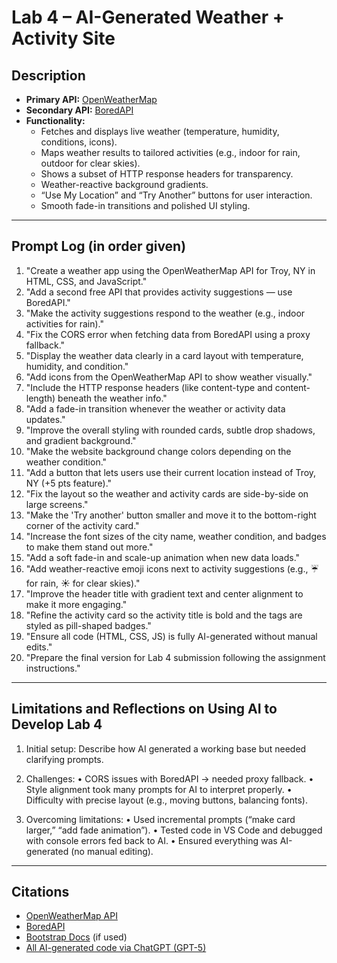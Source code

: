 # Lab 4 – AI-Generated Weather + Activity Site

## Description
- **Primary API:** [OpenWeatherMap](https://openweathermap.org/api)  
- **Secondary API:** [BoredAPI](https://www.boredapi.com/api)  
- **Functionality:**  
  - Fetches and displays live weather (temperature, humidity, conditions, icons).  
  - Maps weather results to tailored activities (e.g., indoor for rain, outdoor for clear skies).  
  - Shows a subset of HTTP response headers for transparency.  
  - Weather-reactive background gradients.  
  - “Use My Location” and “Try Another” buttons for user interaction.  
  - Smooth fade-in transitions and polished UI styling.  


---


## Prompt Log (in order given)

1. "Create a weather app using the OpenWeatherMap API for Troy, NY in HTML, CSS, and JavaScript."  
2. "Add a second free API that provides activity suggestions — use BoredAPI."  
3. "Make the activity suggestions respond to the weather (e.g., indoor activities for rain)."  
4. "Fix the CORS error when fetching data from BoredAPI using a proxy fallback."  
5. "Display the weather data clearly in a card layout with temperature, humidity, and condition."  
6. "Add icons from the OpenWeatherMap API to show weather visually."  
7. "Include the HTTP response headers (like content-type and content-length) beneath the weather info."  
8. "Add a fade-in transition whenever the weather or activity data updates."  
9. "Improve the overall styling with rounded cards, subtle drop shadows, and gradient background."  
10. "Make the website background change colors depending on the weather condition."  
11. "Add a button that lets users use their current location instead of Troy, NY (+5 pts feature)."  
12. "Fix the layout so the weather and activity cards are side-by-side on large screens."  
13. "Make the 'Try another' button smaller and move it to the bottom-right corner of the activity card."  
14. "Increase the font sizes of the city name, weather condition, and badges to make them stand out more."  
15. "Add a soft fade-in and scale-up animation when new data loads."  
16. "Add weather-reactive emoji icons next to activity suggestions (e.g., ☔ for rain, ☀️ for clear skies)."  
17. "Improve the header title with gradient text and center alignment to make it more engaging."  
18. "Refine the activity card so the activity title is bold and the tags are styled as pill-shaped badges."  
19. "Ensure all code (HTML, CSS, JS) is fully AI-generated without manual edits."  
20. "Prepare the final version for Lab 4 submission following the assignment instructions."

---

## Limitations and Reflections on Using AI to Develop Lab 4
1. Initial setup: Describe how AI generated a working base but needed clarifying prompts.

2. Challenges:
• CORS issues with BoredAPI → needed proxy fallback.
• Style alignment took many prompts for AI to interpret properly.
• Difficulty with precise layout (e.g., moving buttons, balancing fonts).

3. Overcoming limitations:
• Used incremental prompts (“make card larger,” “add fade animation”).
• Tested code in VS Code and debugged with console errors fed back to AI.
• Ensured everything was AI-generated (no manual editing).


---


## Citations
- [OpenWeatherMap API](https://openweathermap.org/api)  
- [BoredAPI](https://www.boredapi.com/api)  
- [Bootstrap Docs](https://getbootstrap.com/) (if used)  
- [All AI-generated code via ChatGPT (GPT-5)](https://chat.openai.com)
